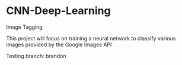 # CNN-Deep-Learning
Image Tagging

This project will focus on training a neural network to classify various images provided by the Google Images API

Testing branch: brandon
